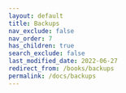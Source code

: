 ```yaml
---
layout: default
title: Backups
nav_exclude: false
nav_order: 7
has_children: true
search_exclude: false
last_modified_date: 2022-06-27
redirect_from: /books/backups
permalink: /docs/backups
---
```

